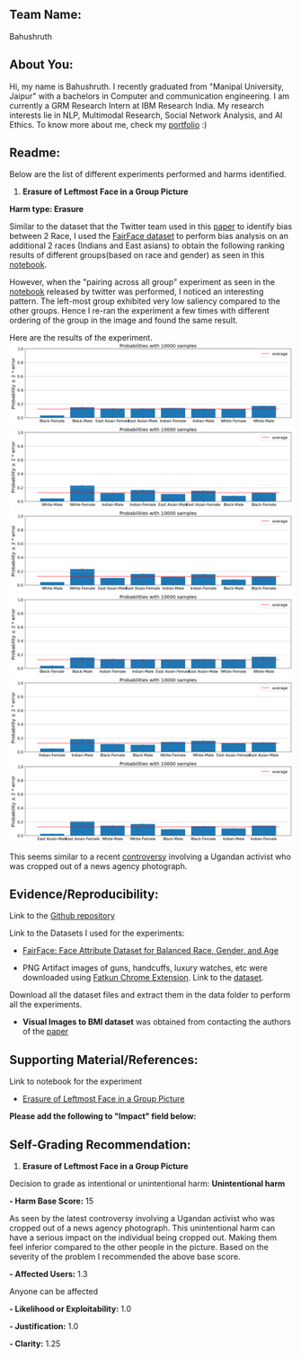 ## Team Name: 
Bahushruth

## About You:
Hi, my name is Bahushruth. I recently graduated from "Manipal University, Jaipur" with a bachelors in Computer and communication engineering. I am currently a GRM Research Intern at IBM Research India. My research interests lie in NLP, Multimodal Research, Social Network Analysis, and AI Ethics. To know more about me, check my [portfolio](https://bahushruth.in) :)

## Readme:
Below are the list of different experiments performed and harms identified. 


1. **Erasure of Leftmost Face in a Group Picture** 

**Harm type: Erasure**

Similar to the dataset that the Twitter team used in this [paper](https://arxiv.org/abs/2105.08667) to identify bias between 2 Race, I used the [FairFace dataset](https://github.com/joojs/fairface) to perform bias analysis on an additional 2 races (Indians and East asians) to obtain the following ranking results of different groups(based on race and gender) as seen in this [notebook](https://github.com/PotatoSpudowski/twitter-image-crop-analysis/blob/main/notebooks/Demographic-Bias-Analysis-FairFace.ipynb). 

However, when the "pairing across all group" experiment as seen in the [notebook](https://github.com/twitter-research/image-crop-analysis/blob/main/notebooks/Demographic%20Bias%20Analysis.ipynb) released by twitter was performed, I noticed an interesting pattern. The left-most group exhibited very low saliency compared to the other groups. Hence I re-ran the experiment a few times with different ordering of the group in the image and found the same result.

Here are the results of the experiment.
![h11](https://github.com/PotatoSpudowski/twitter-image-crop-analysis/blob/main/images/harm1-1.png)
![h12](https://github.com/PotatoSpudowski/twitter-image-crop-analysis/blob/main/images/harm1-2.png)
![h13](https://github.com/PotatoSpudowski/twitter-image-crop-analysis/blob/main/images/harm1-3.png)
![h14](https://github.com/PotatoSpudowski/twitter-image-crop-analysis/blob/main/images/harm1-4.png)
![h15](https://github.com/PotatoSpudowski/twitter-image-crop-analysis/blob/main/images/harm1-5.png)
![h16](https://github.com/PotatoSpudowski/twitter-image-crop-analysis/blob/main/images/harm1-6.png)

This seems similar to a recent [controversy](https://www.buzzfeednews.com/article/ikrd/vanessa-nakate-greta-thunberg-davos) involving a Ugandan activist who was cropped out of a news agency photograph.


## Evidence/Reproducibility:

Link to the [Github repository](https://github.com/PotatoSpudowski/twitter-image-crop-analysis)

Link to the Datasets I used for the experiments:
* [FairFace: Face Attribute Dataset for Balanced Race, Gender, and Age](https://github.com/joojs/fairface)

* PNG Artifact images of guns, handcuffs, luxury watches, etc were downloaded using [Fatkun Chrome Extension](https://chrome.google.com/webstore/detail/fatkun-batch-download-ima/nnjjahlikiabnchcpehcpkdeckfgnohf?hl=en). Link to the [dataset](https://drive.google.com/file/d/1KHOMhNPyslhr5UggtL4z2GTZ-2JjQ5Bt/view?usp=sharing).

Download all the dataset files and extract them in the data folder to perform all the experiments.

* **Visual Images to BMI dataset** was obtained from contacting the authors of the [paper](https://ieeexplore.ieee.org/document/8666768)

## Supporting Material/References:
Link to notebook for the experiment

* [Erasure of Leftmost Face in a Group Picture](https://github.com/twitter-research/image-crop-analysis/blob/main/notebooks/Demographic%20Bias%20Analysis.ipynb)

**Please add the following to "Impact" field below:**

## Self-Grading Recommendation: 

1. **Erasure of Leftmost Face in a Group Picture**

Decision to grade as intentional or unintentional harm: **Unintentional harm**

**- Harm Base Score:** 15 

As seen by the latest controversy involving a Ugandan activist who was cropped out of a news agency photograph. This unintentional harm can have a serious impact on the individual being cropped out. Making them feel inferior compared to the other people in the picture. Based on the severity of the problem I recommended the above base score.

**- Affected Users:** 1.3

Anyone can be affected

**- Likelihood or Exploitability:** 1.0 

**- Justification:** 1.0 

**- Clarity:** 1.25  

